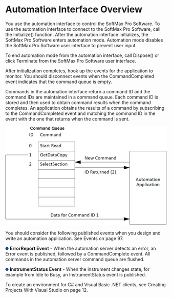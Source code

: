 # Automation Interface Overview

You use the automation interface to control the SoftMax Pro Software. To use the automation interface to connect to the SoftMax Pro Software, call the Initialize() function. After the automation interface initializes, the SoftMax Pro Software enters automation mode. Automation mode disables the SoftMax Pro Software user interface to prevent user input.

To end automation mode from the automation interface, call Dispose() or click Terminate from the SoftMax Pro Software user interface.

After initialization completes, hook up the events for the application to monitor. You should disconnect events when the CommandCompleted event indicates that the command queue is empty.

Commands in the automation interface return a command ID and the command IDs are maintained in a command queue. Each command ID is stored and then used to obtain command results when the command completes. An application obtains the results of a command by subscribing to the CommandCompleted event and matching the command ID in the event with the one that returns when the command is sent.

![](<../../../../../.gitbook/assets/4 (1).jpeg>)

You should consider the following published events when you design and write an automation application. See Events on page 97.

![](<../../../../../.gitbook/assets/5 (1) (1) (1) (1) (1).png>) **ErrorReport Event** - When the automation server detects an error, an Error event is published, followed by a CommandComplete event. All commands in the automation server command queue are flushed.

![](<../../../../../.gitbook/assets/6 (1) (1) (1) (1) (1) (1).png>) **InstrumentStatus Event** - When the instrument changes state, for example from Idle to Busy, an InstrumentStatus event is published.

To create an environment for C# and Visual Basic .NET clients, see Creating Projects With Visual Studio on page 12.
